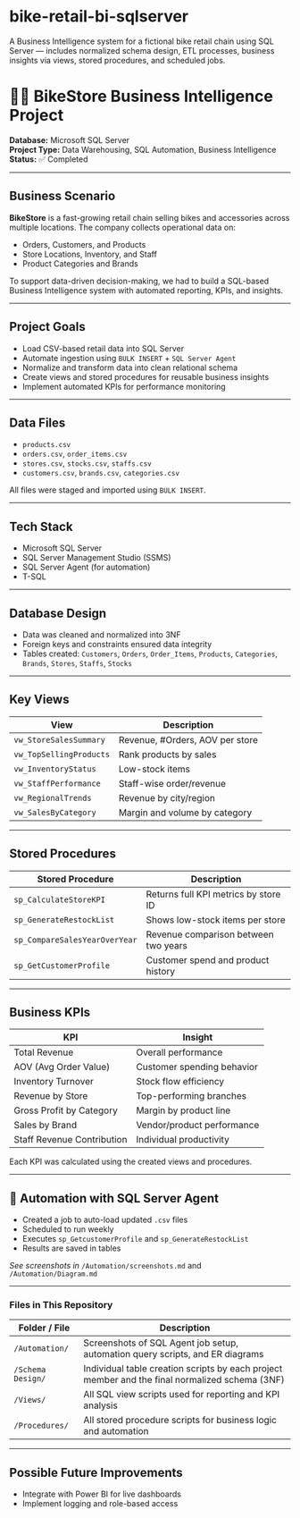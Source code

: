 # bike-retail-bi-sqlserver
A Business Intelligence system for a fictional bike retail chain using SQL Server — includes normalized schema design, ETL processes, business insights via views, stored procedures, and scheduled jobs.

# 🚴‍♂️ BikeStore Business Intelligence Project

**Database:** Microsoft SQL Server   
**Project Type:** Data Warehousing, SQL Automation, Business Intelligence  
**Status:** ✅ Completed  

---

## Business Scenario

**BikeStore** is a fast-growing retail chain selling bikes and accessories across multiple locations. The company collects operational data on:

- Orders, Customers, and Products  
- Store Locations, Inventory, and Staff  
- Product Categories and Brands

To support data-driven decision-making, we had to build a SQL-based Business Intelligence system with automated reporting, KPIs, and insights.

---

## Project Goals

- Load CSV-based retail data into SQL Server  
- Automate ingestion using `BULK INSERT` + `SQL Server Agent`  
- Normalize and transform data into clean relational schema  
- Create views and stored procedures for reusable business insights  
- Implement automated KPIs for performance monitoring

---

##  Data Files

- `products.csv`  
- `orders.csv`, `order_items.csv`  
- `stores.csv`, `stocks.csv`, `staffs.csv`  
- `customers.csv`, `brands.csv`, `categories.csv`  

All files were staged and imported using `BULK INSERT`.

---

##  Tech Stack

- Microsoft SQL Server  
- SQL Server Management Studio (SSMS)  
- SQL Server Agent (for automation)  
- T-SQL

---

##  Database Design

- Data was cleaned and normalized into 3NF  
- Foreign keys and constraints ensured data integrity  
- Tables created: `Customers`, `Orders`, `Order_Items`, `Products`, `Categories`, `Brands`, `Stores`, `Staffs`, `Stocks`  

---

##  Key Views

| View | Description |
|------|-------------|
| `vw_StoreSalesSummary` | Revenue, #Orders, AOV per store |
| `vw_TopSellingProducts` | Rank products by sales |
| `vw_InventoryStatus` | Low-stock items |
| `vw_StaffPerformance` | Staff-wise order/revenue |
| `vw_RegionalTrends` | Revenue by city/region |
| `vw_SalesByCategory` | Margin and volume by category |

---

##  Stored Procedures

| Stored Procedure | Description |
|------------------|-------------|
| `sp_CalculateStoreKPI` | Returns full KPI metrics by store ID |
| `sp_GenerateRestockList` | Shows low-stock items per store |
| `sp_CompareSalesYearOverYear` | Revenue comparison between two years |
| `sp_GetCustomerProfile` | Customer spend and product history |

---

##  Business KPIs

| KPI | Insight |
|-----|--------|
| Total Revenue | Overall performance |
| AOV (Avg Order Value) | Customer spending behavior |
| Inventory Turnover | Stock flow efficiency |
| Revenue by Store | Top-performing branches |
| Gross Profit by Category | Margin by product line |
| Sales by Brand | Vendor/product performance |
| Staff Revenue Contribution | Individual productivity |

Each KPI was calculated using the created views and procedures.

---

## 🤖 Automation with SQL Server Agent

- Created a job to auto-load updated `.csv` files
- Scheduled to run weekly
- Executes `sp_GetcustomerProfile` and `sp_GenerateRestockList`
- Results are saved in tables

 *See screenshots in* `/Automation/screenshots.md` and `/Automation/Diagram.md`

---

###    Files in This Repository

| Folder / File        | Description |
|----------------------|-------------|
| `/Automation/`       | Screenshots of SQL Agent job setup, automation query scripts, and ER diagrams |
| `/Schema Design/`    | Individual table creation scripts by each project member and the final normalized schema (3NF) |
| `/Views/`            | All SQL view scripts used for reporting and KPI analysis |
| `/Procedures/`       | All stored procedure scripts for business logic and automation |
---

## Possible Future Improvements

- Integrate with Power BI for live dashboards  
- Implement logging and role-based access  





